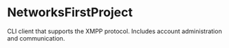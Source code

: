 # NetworksFirstProject
CLI client that supports the XMPP protocol. Includes account administration and communication. 
